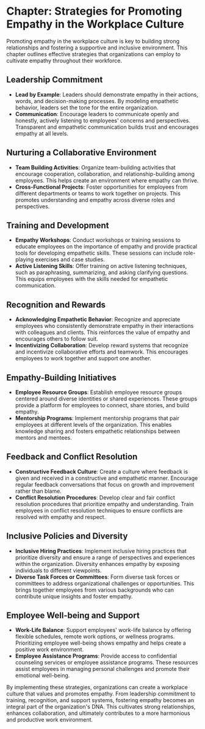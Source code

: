 Chapter: Strategies for Promoting Empathy in the Workplace Culture
==================================================================

Promoting empathy in the workplace culture is key to building strong relationships and fostering a supportive and inclusive environment. This chapter outlines effective strategies that organizations can employ to cultivate empathy throughout their workforce.

Leadership Commitment
---------------------

* **Lead by Example**: Leaders should demonstrate empathy in their actions, words, and decision-making processes. By modeling empathetic behavior, leaders set the tone for the entire organization.
* **Communication**: Encourage leaders to communicate openly and honestly, actively listening to employees' concerns and perspectives. Transparent and empathetic communication builds trust and encourages empathy at all levels.

Nurturing a Collaborative Environment
-------------------------------------

* **Team Building Activities**: Organize team-building activities that encourage cooperation, collaboration, and relationship-building among employees. This helps create an environment where empathy can thrive.
* **Cross-Functional Projects**: Foster opportunities for employees from different departments or teams to work together on projects. This promotes understanding and empathy across diverse roles and perspectives.

Training and Development
------------------------

* **Empathy Workshops**: Conduct workshops or training sessions to educate employees on the importance of empathy and provide practical tools for developing empathetic skills. These sessions can include role-playing exercises and case studies.
* **Active Listening Skills**: Offer training on active listening techniques, such as paraphrasing, summarizing, and asking clarifying questions. This equips employees with the skills needed for empathetic communication.

Recognition and Rewards
-----------------------

* **Acknowledging Empathetic Behavior**: Recognize and appreciate employees who consistently demonstrate empathy in their interactions with colleagues and clients. This reinforces the value of empathy and encourages others to follow suit.
* **Incentivizing Collaboration**: Develop reward systems that recognize and incentivize collaborative efforts and teamwork. This encourages employees to work together and support one another.

Empathy-Building Initiatives
----------------------------

* **Employee Resource Groups**: Establish employee resource groups centered around diverse identities or shared experiences. These groups provide a platform for employees to connect, share stories, and build empathy.
* **Mentorship Programs**: Implement mentorship programs that pair employees at different levels of the organization. This enables knowledge sharing and fosters empathetic relationships between mentors and mentees.

Feedback and Conflict Resolution
--------------------------------

* **Constructive Feedback Culture**: Create a culture where feedback is given and received in a constructive and empathetic manner. Encourage regular feedback conversations that focus on growth and improvement rather than blame.
* **Conflict Resolution Procedures**: Develop clear and fair conflict resolution procedures that prioritize empathy and understanding. Train employees in conflict resolution techniques to ensure conflicts are resolved with empathy and respect.

Inclusive Policies and Diversity
--------------------------------

* **Inclusive Hiring Practices**: Implement inclusive hiring practices that prioritize diversity and ensure a range of perspectives and experiences within the organization. Diversity enhances empathy by exposing individuals to different viewpoints.
* **Diverse Task Forces or Committees**: Form diverse task forces or committees to address organizational challenges or opportunities. This brings together employees from various backgrounds who can contribute unique insights and foster empathy.

Employee Well-being and Support
-------------------------------

* **Work-Life Balance**: Support employees' work-life balance by offering flexible schedules, remote work options, or wellness programs. Prioritizing employee well-being shows empathy and helps create a positive work environment.
* **Employee Assistance Programs**: Provide access to confidential counseling services or employee assistance programs. These resources assist employees in managing personal challenges and promote their emotional well-being.

By implementing these strategies, organizations can create a workplace culture that values and promotes empathy. From leadership commitment to training, recognition, and support systems, fostering empathy becomes an integral part of the organization's DNA. This cultivates strong relationships, enhances collaboration, and ultimately contributes to a more harmonious and productive work environment.
